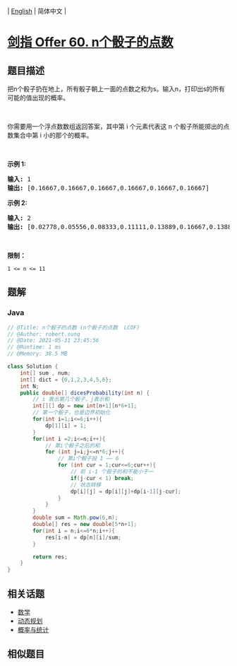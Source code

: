 
| [English](README_EN.md) | 简体中文 |

# [剑指 Offer 60. n个骰子的点数](https://leetcode.cn//problems/nge-tou-zi-de-dian-shu-lcof/)

## 题目描述

<p>把n个骰子扔在地上，所有骰子朝上一面的点数之和为s。输入n，打印出s的所有可能的值出现的概率。</p>

<p>&nbsp;</p>

<p>你需要用一个浮点数数组返回答案，其中第 i 个元素代表这 n 个骰子所能掷出的点数集合中第 i 小的那个的概率。</p>

<p>&nbsp;</p>

<p><strong>示例 1:</strong></p>

<pre><strong>输入:</strong> 1
<strong>输出:</strong> [0.16667,0.16667,0.16667,0.16667,0.16667,0.16667]
</pre>

<p><strong>示例&nbsp;2:</strong></p>

<pre><strong>输入:</strong> 2
<strong>输出:</strong> [0.02778,0.05556,0.08333,0.11111,0.13889,0.16667,0.13889,0.11111,0.08333,0.05556,0.02778]</pre>

<p>&nbsp;</p>

<p><strong>限制：</strong></p>

<p><code>1 &lt;= n &lt;= 11</code></p>


## 题解


### Java

```Java
// @Title: n个骰子的点数 (n个骰子的点数  LCOF)
// @Author: robert.sunq
// @Date: 2021-05-31 23:45:56
// @Runtime: 1 ms
// @Memory: 38.5 MB

class Solution {
    int[] sum , num;
    int[] dict = {0,1,2,3,4,5,6};
    int N;
    public double[] dicesProbability(int n) {
        // i 表示第几个骰子，j表示和
        int[][] dp = new int[n+1][n*6+1];
        // 第一个骰子，也是边界初始化
        for(int i=1;i<=6;i++){
            dp[1][i] = 1;
        }
        for(int i =2;i<=n;i++){
            // 第i个骰子之后的和
            for (int j=i;j<=n*6;j++){
                // 第i个骰子投 1 —— 6
                for (int cur = 1;cur<=6;cur++){
                    // 前 i-1 个骰子的和不能小于一
                    if(j-cur < 1) break;
                    // 状态转移
                    dp[i][j] = dp[i][j]+dp[i-1][j-cur];
                }
            }
        }
        double sum = Math.pow(6,n);
        double[] res = new double[5*n+1];
        for(int i = n;i<=6*n;i++){
            res[i-n] = dp[n][i]/sum;
        }

        return res;
    }
}
```



## 相关话题

- [数学](https://leetcode.cn//tag/math)
- [动态规划](https://leetcode.cn//tag/dynamic-programming)
- [概率与统计](https://leetcode.cn//tag/probability-and-statistics)

## 相似题目



